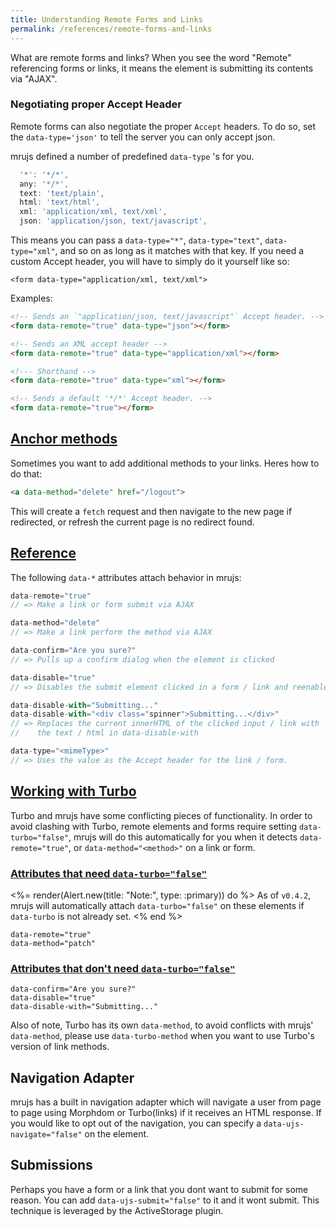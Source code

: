 ```yaml
---
title: Understanding Remote Forms and Links
permalink: /references/remote-forms-and-links
---
```

What are remote forms and links? When you see the word "Remote" referencing forms or links,
it means the element is submitting its contents via "AJAX".

### Negotiating proper Accept Header

Remote forms can also negotiate the proper `Accept` headers. To do so,
set the `data-type='json'` to tell the server you can only accept
json.

mrujs defined a number of predefined `data-type` 's for you.

```js
  '*': '*/*',
  any: '*/*',
  text: 'text/plain',
  html: 'text/html',
  xml: 'application/xml, text/xml',
  json: 'application/json, text/javascript',
```

This means you can pass a `data-type="*"`, `data-type="text"`,
`data-type="xml"`, and so on as long as it matches with that key. If
you need a custom Accept header, you will have to simply do it yourself
like so:

`<form data-type="application/xml, text/xml">`

Examples:

```html
<!-- Sends an `"application/json, text/javascript"` Accept header. -->
<form data-remote="true" data-type="json"></form>

<!-- Sends an XML accept header -->
<form data-remote="true" data-type="application/xml"></form>

<!--- Shorthand -->
<form data-remote="true" data-type="xml"></form>

<!-- Sends a default '*/*' Accept header. -->
<form data-remote="true"></form>
```

## [Anchor methods](#anchor-methods)

Sometimes you want to add additional methods to your links. Heres how to
do that:

```html
<a data-method="delete" href="/logout">
```

This will create a `fetch` request and then navigate to the new page if
redirected, or refresh the current page is no redirect found.

## [Reference](#reference)

The following `data-*` attributes attach behavior in mrujs:

```js
data-remote="true"
// => Make a link or form submit via AJAX

data-method="delete"
// => Make a link perform the method via AJAX

data-confirm="Are you sure?"
// => Pulls up a confirm dialog when the element is clicked

data-disable="true"
// => Disables the submit element clicked in a form / link and reenables it on success

data-disable-with="Submitting..."
data-disable-with="<div class="spinner">Submitting...</div>"
// => Replaces the current innerHTML of the clicked input / link with
//    the text / html in data-disable-with

data-type="<mimeType>"
// => Uses the value as the Accept header for the link / form.

```

## [Working with Turbo](#working-with-turbo)

Turbo and mrujs have some conflicting pieces of functionality. In order
to avoid clashing with Turbo, remote elements and forms require
setting `data-turbo="false"`, mrujs will do this automatically for you
when it detects `data-remote="true"`, or `data-method="<method>"` on a
link or form.

### [Attributes that need `data-turbo="false"`](#attributes-that-need-data-turbofalse)

<%= render(Alert.new(title: "Note:", type: :primary)) do %>
  As of <code class="highlight">v0.4.2</code>, mrujs will automatically attach
  <code class="highlight">data-turbo="false"</code> on
  these elements if <code class="highlight">data-turbo</code> is not already set.
<% end %>

```
data-remote="true"
data-method="patch"
```

### [Attributes that don't need `data-turbo="false"`](#attributes-that-dont-need-data-turbofalse)

```
data-confirm="Are you sure?"
data-disable="true"
data-disable-with="Submitting..."
```

Also of note, Turbo has its own `data-method`, to avoid conflicts with
mrujs' `data-method`, please use `data-turbo-method` when you want to
use Turbo's version of link methods.

## Navigation Adapter

mrujs has a built in navigation adapter which will navigate a user from
page to page using Morphdom or Turbo(links) if it receives an HTML
response. If you would like to opt out of the navigation, you can
specify a `data-ujs-navigate="false"` on the element.

## Submissions

Perhaps you have a form or a link that you dont want to
submit for some reason. You can add
`data-ujs-submit="false"` to it and it wont submit. This
technique is leveraged by the ActiveStorage plugin.

